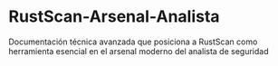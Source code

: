 # RustScan-Arsenal-Analista
Documentación técnica avanzada que posiciona a RustScan como herramienta esencial en el arsenal moderno del analista de seguridad
